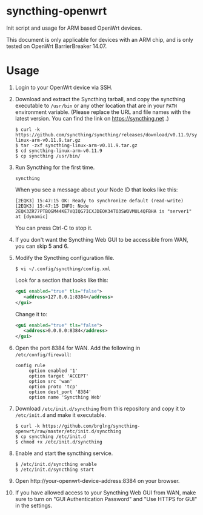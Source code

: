 # syncthing-openwrt
Init script and usage for ARM based OpenWrt devices.

This document is only applicable for devices with an ARM chip, and is only
tested on OpenWrt BarrierBreaker 14.07.

Usage
=====

1. Login to your OpenWrt device via SSH.

2. Download and extract the Syncthing tarball, and copy the syncthing
   executable to `/usr/bin` or any other location that are in your `PATH`
   environment variable. (Please replace the URL and file names with the
   latest version. You can find the link on https://syncthing.net .)
   ```shell
   $ curl -k https://github.com/syncthing/syncthing/releases/download/v0.11.9/syncthing-linux-arm-v0.11.9.tar.gz
   $ tar -zxf syncthing-linux-arm-v0.11.9.tar.gz 
   $ cd syncthing-linux-arm-v0.11.9
   $ cp syncthing /usr/bin/
   ```

3. Run Syncthing for the first time.
   ```shell
   syncthing
   ```
   When you see a message about your Node ID that looks like this:
   ```
   [2EQK3] 15:47:15 OK: Ready to synchronize default (read-write)
   [2EQK3] 15:47:15 INFO: Node 2EQK3ZR77PTBQGM44KE7VQIQG7ICXJDEOK34TO3SWOVMUL4QFBHA is "server1" at [dynamic]
   ```
   You can press Ctrl-C to stop it.

4. If you don't want the Syncthing Web GUI to be accessible from WAN, you can
   skip 5 and 6.

5. Modify the Syncthing configuration file.
   ```shell
   $ vi ~/.config/syncthing/config.xml
   ```
   Look for a section that looks like this:
   ```xml
   <gui enabled="true" tls="false">
      <address>127.0.0.1:8384</address>
   </gui>
   ```
   Change it to:
   ```xml
   <gui enabled="true" tls="false">
      <address>0.0.0.0:8384</address>
   </gui>
   ```

6. Open the port 8384 for WAN. Add the following in `/etc/config/firewall`:
   ```
   config rule
    	option enabled '1'
    	option target 'ACCEPT'
    	option src 'wan'
    	option proto 'tcp'
    	option dest_port '8384'
    	option name 'Syncthing Web'
   ```

7. Download `/etc/init.d/syncthing` from this repository and copy it to
   `/etc/init.d` and make it executable.
   ```shell
   $ curl -k https://github.com/brglng/syncthing-openwrt/raw/master/etc/init.d/syncthing
   $ cp syncthing /etc/init.d
   $ chmod +x /etc/init.d/syncthing
   ```
8. Enable and start the syncthing service.
   ```shell
   $ /etc/init.d/syncthing enable
   $ /etc/init.d/syncthing start
   ```

9. Open http://your-openwrt-device-address:8384 on your browser.

10. If you have allowed access to your Syncthing Web GUI from WAN, make sure
    to turn on "GUI Authentication Password" and "Use HTTPS for GUI" in the
    settings.

